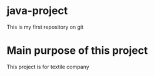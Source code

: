 # java-project
This is my first repository on git
<br>
<h1>Main purpose of this project</h1>
<p>This project is for textile company</p>


